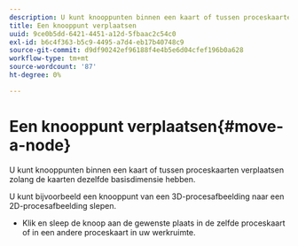 ```yaml
---
description: U kunt knooppunten binnen een kaart of tussen proceskaarten verplaatsen zolang de kaarten dezelfde basisdimensie hebben.
title: Een knooppunt verplaatsen
uuid: 9ce0b5dd-6421-4451-a12d-5fbaac2c54c0
exl-id: b6c4f363-b5c9-4495-a7d4-eb17b40748c9
source-git-commit: d9df90242ef96188f4e4b5e6d04cfef196b0a628
workflow-type: tm+mt
source-wordcount: '87'
ht-degree: 0%

---
```


# Een knooppunt verplaatsen{#move-a-node}

U kunt knooppunten binnen een kaart of tussen proceskaarten verplaatsen zolang de kaarten dezelfde basisdimensie hebben.

U kunt bijvoorbeeld een knooppunt van een 3D-procesafbeelding naar een 2D-procesafbeelding slepen.

* Klik en sleep de knoop aan de gewenste plaats in de zelfde proceskaart of in een andere proceskaart in uw werkruimte.
